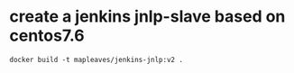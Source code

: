 # create a jenkins jnlp-slave based on centos7.6
```
docker build -t mapleaves/jenkins-jnlp:v2 .
```
